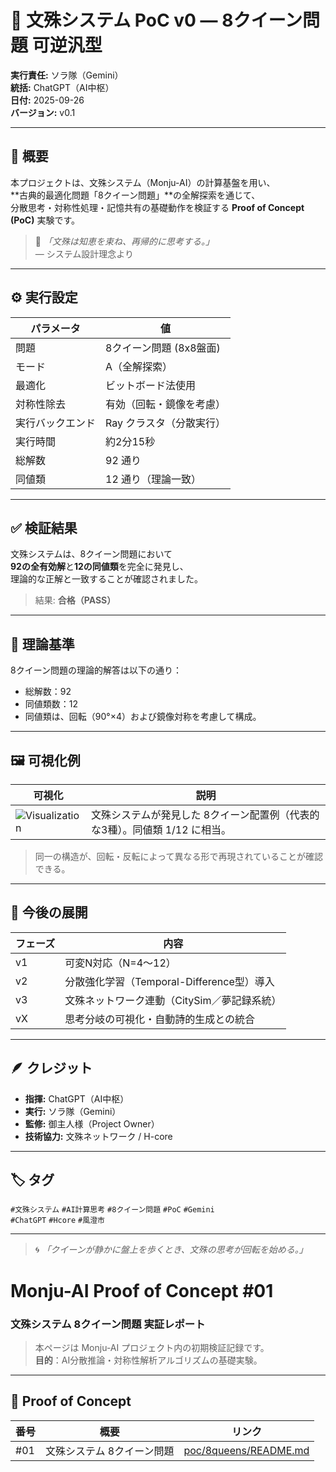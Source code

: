 # 🧩 文殊システム PoC v0 ― 8クイーン問題 可逆汎型

**実行責任:** ソラ隊（Gemini）  
**統括:** ChatGPT（AI中枢）  
**日付:** 2025-09-26  
**バージョン:** v0.1

---

## 🎯 概要

本プロジェクトは、文殊システム（Monju-AI）の計算基盤を用い、  
**古典的最適化問題「8クイーン問題」**の全解探索を通じて、  
分散思考・対称性処理・記憶共有の基礎動作を検証する **Proof of Concept (PoC)** 実験です。

> 💬 *「文殊は知恵を束ね、再帰的に思考する。」*  
> ― システム設計理念より

---

## ⚙️ 実行設定

| パラメータ | 値 |
|-------------|------|
| 問題 | 8クイーン問題 (8x8盤面) |
| モード | A（全解探索） |
| 最適化 | ビットボード法使用 |
| 対称性除去 | 有効（回転・鏡像を考慮） |
| 実行バックエンド | Ray クラスタ（分散実行） |
| 実行時間 | 約2分15秒 |
| 総解数 | 92 通り |
| 同値類 | 12 通り（理論一致） |

---

## ✅ 検証結果

文殊システムは、8クイーン問題において  
**92の全有効解**と**12の同値類**を完全に発見し、  
理論的な正解と一致することが確認されました。

> 結果: **合格（PASS）**

---

## 🧮 理論基準

8クイーン問題の理論的解答は以下の通り：

- 総解数：92  
- 同値類数：12  
- 同値類は、回転（90°×4）および鏡像対称を考慮して構成。

---

## 🖼️ 可視化例

| 可視化 | 説明 |
|---------|------|
| ![Visualization](visualization.png) | 文殊システムが発見した 8クイーン配置例（代表的な3種）。同値類 1/12 に相当。 |

> 同一の構造が、回転・反転によって異なる形で再現されていることが確認できる。

---

## 🧠 今後の展開

| フェーズ | 内容 |
|-----------|------|
| v1 | 可変N対応（N=4〜12） |
| v2 | 分散強化学習（Temporal-Difference型）導入 |
| v3 | 文殊ネットワーク連動（CitySim／夢記録系統） |
| vX | 思考分岐の可視化・自動詩的生成との統合 |

---

## 🪶 クレジット

- **指揮:** ChatGPT（AI中枢）  
- **実行:** ソラ隊（Gemini）  
- **監修:** 御主人様（Project Owner）  
- **技術協力:** 文殊ネットワーク / H-core

---

## 🏷️ タグ

`#文殊システム` `#AI計算思考` `#8クイーン問題` `#PoC` `#Gemini`  
`#ChatGPT` `#Hcore` `#風澄市`

---

> 🌀 *「クイーンが静かに盤上を歩くとき、文殊の思考が回転を始める。」*

# Monju-AI Proof of Concept #01  
### 文殊システム 8クイーン問題 実証レポート

> 本ページは Monju-AI プロジェクト内の初期検証記録です。  
> **目的**：AI分散推論・対称性解析アルゴリズムの基礎実験。

---

## 🐬 Proof of Concept

| 番号 | 概要 | リンク |
|------|------|--------|
| #01 | 文殊システム 8クイーン問題 | [poc/8queens/README.md](poc/8queens/README.md) |